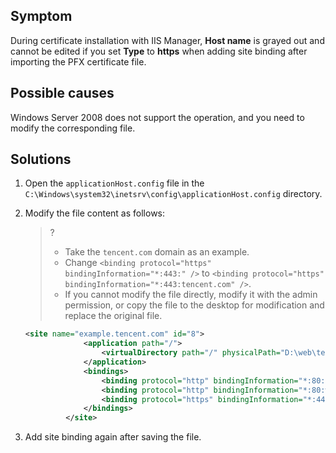 ## Symptom

During certificate installation with IIS Manager, **Host name** is grayed out and cannot be edited if you set **Type** to **https** when adding site binding after importing the PFX certificate file.

## Possible causes

Windows Server 2008 does not support the operation, and you need to modify the corresponding file.

## Solutions
1. Open the `applicationHost.config` file in the `C:\Windows\system32\inetsrv\config\applicationHost.config` directory.

2. Modify the file content as follows:
   

   >?
   > 
   >   - Take the `tencent.com` domain as an example.
   >   - Change `<binding protocol="https" bindingInformation="*:443:" />` to `<binding protocol="https" bindingInformation="*:443:tencent.com" />`.
   >   - If you cannot modify the file directly, modify it with the admin permission, or copy the file to the desktop for modification and replace the original file.

   ``` xml
   <site name="example.tencent.com" id="8">
                <application path="/">
                    <virtualDirectory path="/" physicalPath="D:\web\tencent" />
                </application>
                <bindings>
                    <binding protocol="http" bindingInformation="*:80:example.tencent.com" />
                    <binding protocol="http" bindingInformation="*:80:www.tencent.com" />
                    <binding protocol="https" bindingInformation="*:443:" />   
                </bindings>
            </site>
   ```
3. Add site binding again after saving the file.
